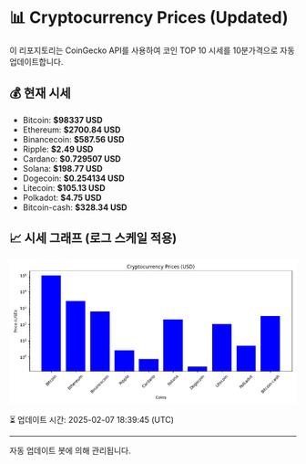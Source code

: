 
# 📊 Cryptocurrency Prices (Updated)

이 리포지토리는 CoinGecko API를 사용하여 코인 TOP 10 시세를 10분가격으로 자동 업데이트합니다.

## 💰 현재 시세
- Bitcoin: **$98337 USD**
- Ethereum: **$2700.84 USD**
- Binancecoin: **$587.56 USD**
- Ripple: **$2.49 USD**
- Cardano: **$0.729507 USD**
- Solana: **$198.77 USD**
- Dogecoin: **$0.254134 USD**
- Litecoin: **$105.13 USD**
- Polkadot: **$4.75 USD**
- Bitcoin-cash: **$328.34 USD**

## 📈 시세 그래프 (로그 스케일 적용)
![Crypto Prices](crypto_prices.png)

⏳ 업데이트 시간: 2025-02-07 18:39:45 (UTC)

---
자동 업데이트 봇에 의해 관리됩니다.
